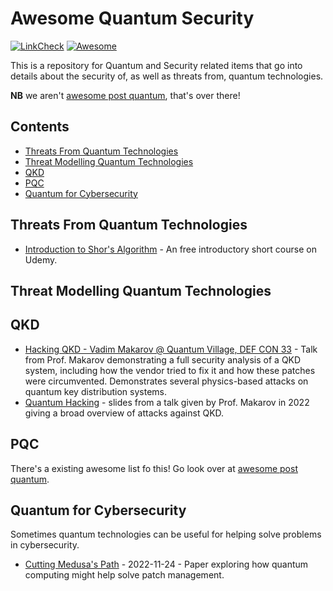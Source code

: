 # Awesome Quantum Security

[![LinkCheck](https://github.com/QuantumVillage/awesome-quantum-security/actions/workflows/linkCheck.yml/badge.svg)](https://github.com/QuantumVillage/awesome-quantum-security/actions/workflows/linkCheck.yml) [![Awesome](https://awesome.re/badge.svg)](https://awesome.re)

This is a repository for Quantum and Security related items that go into details about the security of, as well as threats from, quantum technologies. 

**NB** we aren't [awesome post quantum](https://github.com/veorq/awesome-post-quantum/), that's over there!

## Contents

- [Threats From Quantum Technologies](#threats-from-quantum-technologies)
- [Threat Modelling Quantum Technologies](#threat-modelling-quantum-technologies)
- [QKD](#qkd)
- [PQC](#pqc)
- [Quantum for Cybersecurity](#quantum-for-cybersecurity)

## Threats From Quantum Technologies

* [Introduction to Shor's Algorithm](https://www.udemy.com/course/introduction-to-quantum-computing-zero-to-shors-algorithm/) - An free introductory short course on Udemy.

## Threat Modelling Quantum Technologies



## QKD

* [Hacking QKD - Vadim Makarov @ Quantum Village, DEF CON 33](https://www.youtube.com/watch?v=Phh-jO--bDU) - Talk from Prof. Makarov demonstrating a full security analysis of a QKD system, including how the vendor tried to fix it and how these patches were circumvented. Demonstrates several physics-based attacks on quantum key distribution systems.
* [Quantum Hacking](http://www.vad1.com/c/qcommce/2022/Makarov/slides/qcommce-l12-20221207.pdf) - slides from a talk given by Prof. Makarov in 2022 giving a broad overview of attacks against QKD.

## PQC

There's a existing awesome list fo this! Go look over at [awesome post quantum](https://github.com/veorq/awesome-post-quantum/).

## Quantum for Cybersecurity

Sometimes quantum technologies can be useful for helping solve problems in cybersecurity.

* [Cutting Medusa's Path](https://arxiv.org/abs/2211.13740) - 2022-11-24 - Paper exploring how quantum computing might help solve patch management.

